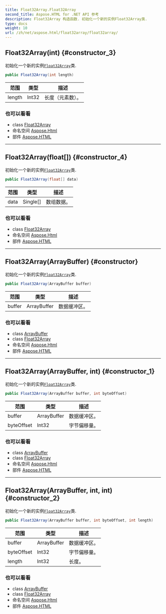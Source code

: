 ```yaml
---
title: Float32Array.Float32Array
second_title: Aspose.HTML for .NET API 参考
description: Float32Array 构造函数. 初始化一个新的实例Float32Array类.
type: docs
weight: 10
url: /zh/net/aspose.html/float32array/float32array/
---
```

## Float32Array(int) {#constructor_3}

初始化一个新的实例[`Float32Array`](../)类.

```csharp
public Float32Array(int length)
```

| 范围 | 类型 | 描述 |
| --- | --- | --- |
| length | Int32 | 长度（元素数）。 |

### 也可以看看

* class [Float32Array](../)
* 命名空间 [Aspose.Html](../../float32array/)
* 部件 [Aspose.HTML](../../../)

---

## Float32Array(float[]) {#constructor_4}

初始化一个新的实例[`Float32Array`](../)类.

```csharp
public Float32Array(float[] data)
```

| 范围 | 类型 | 描述 |
| --- | --- | --- |
| data | Single[] | 数组数据。 |

### 也可以看看

* class [Float32Array](../)
* 命名空间 [Aspose.Html](../../float32array/)
* 部件 [Aspose.HTML](../../../)

---

## Float32Array(ArrayBuffer) {#constructor}

初始化一个新的实例[`Float32Array`](../)类.

```csharp
public Float32Array(ArrayBuffer buffer)
```

| 范围 | 类型 | 描述 |
| --- | --- | --- |
| buffer | ArrayBuffer | 数据缓冲区。 |

### 也可以看看

* class [ArrayBuffer](../../arraybuffer/)
* class [Float32Array](../)
* 命名空间 [Aspose.Html](../../float32array/)
* 部件 [Aspose.HTML](../../../)

---

## Float32Array(ArrayBuffer, int) {#constructor_1}

初始化一个新的实例[`Float32Array`](../)类.

```csharp
public Float32Array(ArrayBuffer buffer, int byteOffset)
```

| 范围 | 类型 | 描述 |
| --- | --- | --- |
| buffer | ArrayBuffer | 数据缓冲区。 |
| byteOffset | Int32 | 字节偏移量。 |

### 也可以看看

* class [ArrayBuffer](../../arraybuffer/)
* class [Float32Array](../)
* 命名空间 [Aspose.Html](../../float32array/)
* 部件 [Aspose.HTML](../../../)

---

## Float32Array(ArrayBuffer, int, int) {#constructor_2}

初始化一个新的实例[`Float32Array`](../)类.

```csharp
public Float32Array(ArrayBuffer buffer, int byteOffset, int length)
```

| 范围 | 类型 | 描述 |
| --- | --- | --- |
| buffer | ArrayBuffer | 数据缓冲区。 |
| byteOffset | Int32 | 字节偏移量。 |
| length | Int32 | 长度。 |

### 也可以看看

* class [ArrayBuffer](../../arraybuffer/)
* class [Float32Array](../)
* 命名空间 [Aspose.Html](../../float32array/)
* 部件 [Aspose.HTML](../../../)


